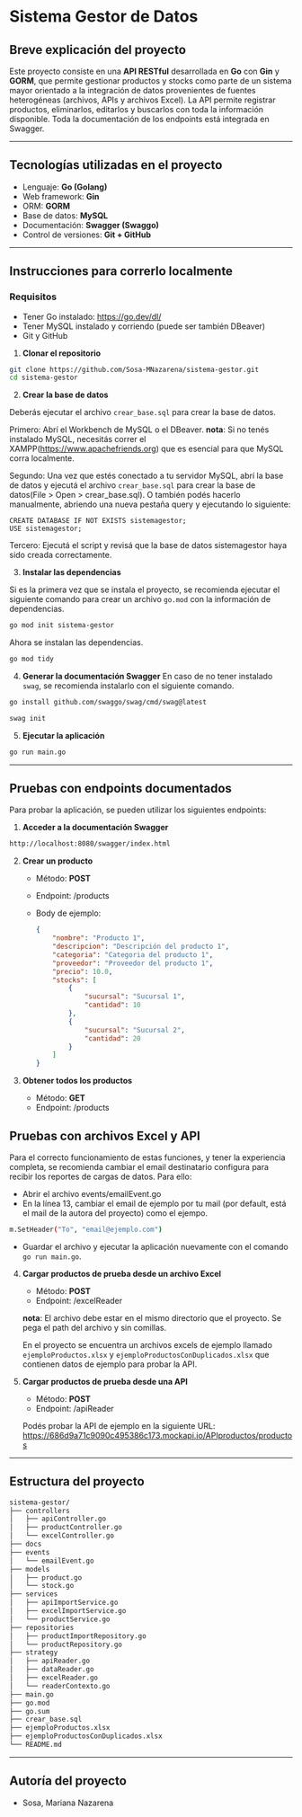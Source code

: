 # Sistema Gestor de Datos

## Breve explicación del proyecto

Este proyecto consiste en una **API RESTful** desarrollada en **Go** con **Gin** y **GORM**, que permite gestionar productos y stocks como parte de un sistema mayor orientado a la integración de datos provenientes de fuentes heterogéneas (archivos, APIs y archivos Excel). La API permite registrar productos, eliminarlos, editarlos y buscarlos con toda la información disponible. Toda la documentación de los endpoints está integrada en Swagger.

---

## Tecnologías utilizadas en el proyecto

- Lenguaje: **Go (Golang)**
- Web framework: **Gin**
- ORM: **GORM**
- Base de datos: **MySQL**
- Documentación: **Swagger (Swaggo)**
- Control de versiones: **Git + GitHub**

---

## Instrucciones para correrlo localmente

### Requisitos
- Tener Go instalado: https://go.dev/dl/
- Tener MySQL instalado y corriendo (puede ser también DBeaver)
- Git y GitHub

1. **Clonar el repositorio**

```bash
git clone https://github.com/Sosa-MNazarena/sistema-gestor.git
cd sistema-gestor
```

2. **Crear la base de datos**

Deberás ejecutar el archivo `crear_base.sql` para crear la base de datos.
    
Primero: Abrí el Workbench de MySQL o el DBeaver.
    **nota**: Si no tenés instalado MySQL, necesitás correr el XAMPP(https://www.apachefriends.org) que es esencial para que MySQL corra localmente.

Segundo: Una vez que estés conectado a tu servidor MySQL, abrí la base de datos y ejecutá el archivo `crear_base.sql` para crear la base de datos(File > Open > crear_base.sql).
O también podés hacerlo manualmente, abriendo una nueva pestaña query y ejecutando lo siguiente:

    
    CREATE DATABASE IF NOT EXISTS sistemagestor;
    USE sistemagestor;

Tercero: Ejecutá el script y revisá que la base de datos sistemagestor haya sido creada correctamente. 

3. **Instalar las dependencias**

Si es la primera vez que se instala el proyecto, se recomienda ejecutar el siguiente comando para crear un archivo `go.mod` con la información de dependencias.

```bash
go mod init sistema-gestor
```
Ahora se instalan las dependencias.

```bash
go mod tidy
```

4. **Generar la documentación Swagger**
En caso de no tener instalado `swag`, se recomienda instalarlo con el siguiente comando.
 ```bash
go install github.com/swaggo/swag/cmd/swag@latest
```

```bash
swag init
```

5. **Ejecutar la aplicación**

```bash
go run main.go
``` 

---

## Pruebas con endpoints documentados

Para probar la aplicación, se pueden utilizar los siguientes endpoints:

1. **Acceder a la documentación Swagger**

```bash
http://localhost:8080/swagger/index.html
```

2. **Crear un producto**

    - Método: **POST**
    - Endpoint: /products
    - Body de ejemplo:

        ```json
        {
            "nombre": "Producto 1",
            "descripcion": "Descripción del producto 1",
            "categoria": "Categoria del producto 1",
            "proveedor": "Proveedor del producto 1",
            "precio": 10.0,
            "stocks": [
                {
                    "sucursal": "Sucursal 1",
                    "cantidad": 10
                },
                {
                    "sucursal": "Sucursal 2",
                    "cantidad": 20
                }
            ]
        }
        ```

3. **Obtener todos los productos**

    - Método: **GET**
    - Endpoint: /products

## Pruebas con archivos Excel y API

Para el correcto funcionamiento de estas funciones, y tener la experiencia completa, se recomienda cambiar el email destinatario configura para recibir los reportes de cargas de datos.
Para ello:

- Abrir el archivo events/emailEvent.go
- En la línea 13, cambiar el email de ejemplo por tu mail (por default, está el mail de la autora del proyecto) como el ejempo.

```bash
m.SetHeader("To", "email@ejemplo.com") 
```

- Guardar el archivo y ejecutar la aplicación nuevamente con el comando `go run main.go`.

4. **Cargar productos de prueba desde un archivo Excel**

    - Método: **POST**
    - Endpoint: /excelReader

    **nota**: El archivo debe estar en el mismo directorio que el proyecto. Se pega el path del archivo y sin comillas.

    En el proyecto se encuentra un archivos excels de ejemplo llamado `ejemploProductos.xlsx` y `ejemploProductosConDuplicados.xlsx` que contienen datos de ejemplo para probar la API.

5. **Cargar productos de prueba desde una API**

    - Método: **POST**
    - Endpoint: /apiReader

    Podés probar la API de ejemplo en la siguiente URL: https://686d9a71c9090c495386c173.mockapi.io/APIproductos/productos
        
---

## Estructura del proyecto

```bash
sistema-gestor/
├── controllers
│   ├── apiController.go
│   ├── productController.go
│   └── excelController.go
├── docs
├── events
│   └── emailEvent.go
├── models
│   ├── product.go
│   └── stock.go
├── services
│   ├── apiImportService.go
│   ├── excelImportService.go
│   └── productService.go
├── repositories
│   ├── productImportRepository.go
│   └── productRepository.go
├── strategy
│   ├── apiReader.go
│   ├── dataReader.go
│   ├── excelReader.go
│   └── readerContexto.go
├── main.go
├── go.mod
├── go.sum
├── crear_base.sql
├── ejemploProductos.xlsx
├── ejemploProductosConDuplicados.xlsx
└── README.md
```
---

## Autoría del proyecto

- Sosa, Mariana Nazarena
